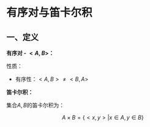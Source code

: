 # 有序对与笛卡尔积

## 一、定义

**有序对 - $<A,B>$：**

性质：

* 有序性：$<A,B>\ne <B,A>$
  
**笛卡尔积：**

集合$A,B$的笛卡尔积为：

$$
A\times B=\{<x,y>|x\in A, y\in B\}
$$
